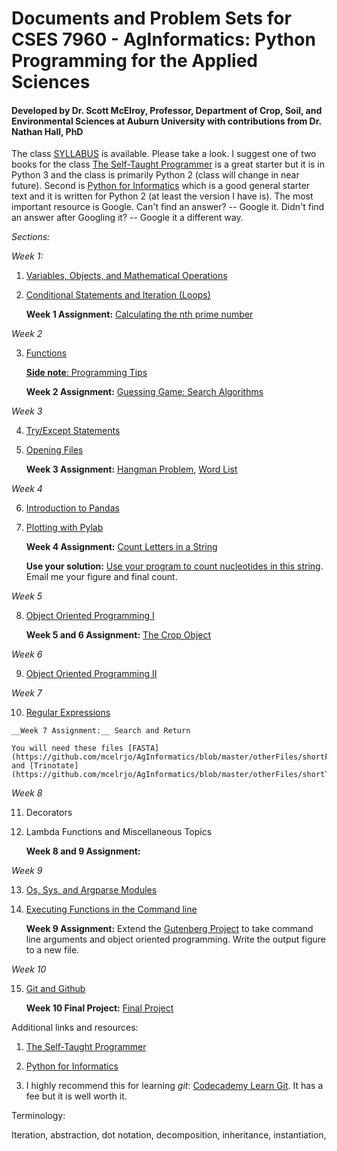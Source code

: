 # Documents and Problem Sets for CSES 7960 - AgInformatics: Python Programming for the Applied Sciences

#### Developed by Dr. Scott McElroy, Professor, Department of Crop, Soil, and Environmental Sciences at Auburn University with contributions from Dr. Nathan Hall, PhD

The class [SYLLABUS](https://github.com/mcelrjo/AgInformatics/blob/master/AginformaticsClassSyllabus2020.docx) is available.  Please take a look.  I suggest one of two books for the class [The Self-Taught Programmer](https://www.amazon.com/Self-Taught-Programmer-Definitive-Programming-Professionally-ebook/dp/B01M01YDQA/ref=sr_1_1?ie=UTF8&qid=1525742659&sr=8-1&keywords=the+self+taught+programmer) is a great starter but it is in Python 3 and the class is primarily Python 2 (class will change in near future).  Second is [Python for Informatics](https://www.amazon.com/Python-Informatics-Exploring-Information-ebook/dp/B00K0O8HFQ/ref=sr_1_3?s=digital-text&ie=UTF8&qid=1525742737&sr=1-3&keywords=python+for+informatics) which is a good general starter text and it is written for Python 2 (at least the version I have is). The most important resource is Google.  Can't find an answer? -- Google it.  Didn't find an answer after Googling it? -- Google it a different way.

*Sections:*

_Week 1:_

1.  [Variables, Objects, and Mathematical Operations](https://github.com/mcelrjo/AgInformatics/blob/master/variables.md)

2.  [Conditional Statements and Iteration (Loops)](https://github.com/mcelrjo/AgInformatics/blob/master/conditionalIteration.md)

	__Week 1 Assignment:__ [Calculating the nth prime number](https://github.com/mcelrjo/AgInformatics/blob/master/practiceAssignments/nthPrimeNumber.md)

_Week 2_

3.  [Functions](https://github.com/mcelrjo/AgInformatics/blob/master/functions.md)

	[__Side note__: Programming Tips](https://github.com/mcelrjo/AgInformatics/blob/master/lectureTopics/sidenotes.md)

	__Week 2 Assignment:__ [Guessing Game: Search Algorithms](https://github.com/mcelrjo/AgInformatics/blob/master/practiceAssignments/theGuessingGame.md)

_Week 3_

4. [Try/Except Statements](https://github.com/mcelrjo/AgInformatics/blob/master/lectureTopics/tryExcept.md)

5.  [Opening Files](https://github.com/mcelrjo/AgInformatics/blob/master/lectureTopics/openFiles.md)

	__Week 3 Assignment:__ [Hangman Problem](https://github.com/mcelrjo/AgInformatics/blob/master/practiceAssignments/hangman_ENTERNAMEHERE.py), [Word List](https://github.com/mcelrjo/AgInformatics/blob/master/practiceAssignments/words.txt) 

_Week 4_

6.  [Introduction to Pandas](https://github.com/mcelrjo/AgInformatics/blob/master/lectureTopics/pandas.md)

7.  [Plotting with Pylab](https://github.com/mcelrjo/AgInformatics/blob/master/lectureTopics/pylab.md)


	__Week 4 Assignment:__ [Count Letters in a String](https://github.com/mcelrjo/AgInformatics/blob/master/practiceAssignments/countingLetters.txt)

	__Use your solution:__ [Use your program to count nucleotides in this string](https://github.com/mcelrjo/AgInformatics/blob/master/otherFiles/NC_012920.1.fasta). Email me your figure and final count. 


_Week 5_

8.  [Object Oriented Programming I](https://github.com/mcelrjo/AgInformatics/blob/master/lectureTopics/oopI.md)

	__Week 5 and 6 Assignment:__ [The Crop Object](https://github.com/mcelrjo/AgInformatics/blob/master/practiceAssignments/cropModel_YOURNAMEHERE.md)

_Week 6_

9.  [Object Oriented Programming II](https://github.com/mcelrjo/AgInformatics/blob/master/lectureTopics/oop2.md)


_Week 7_

10.  [Regular Expressions](https://github.com/mcelrjo/AgInformatics/blob/master/lectureTopics/regularExpressions.md)

	__Week 7 Assignment:__ Search and Return

	You will need these files [FASTA](https://github.com/mcelrjo/AgInformatics/blob/master/otherFiles/shortFASTA.fasta) and [Trinotate](https://github.com/mcelrjo/AgInformatics/blob/master/otherFiles/shortTrinotate.xls)

_Week 8_

11. Decorators

12. Lambda Functions and Miscellaneous Topics

	__Week 8 and 9 Assignment:__

_Week 9_

13. [Os, Sys, and Argparse Modules](https://github.com/mcelrjo/AgInformatics/blob/master/lectureTopics/osSys.md)

14. [Executing Functions in the Command line](https://github.com/mcelrjo/AgInformatics/blob/master/lectureTopic)

	__Week 9 Assignment:__ Extend the [Gutenberg Project](https://github.com/mcelrjo/AgInformatics/blob/master/otherFiles/gutenbergSolution.py) to take command line arguments and object oriented programming. Write the output figure to a new file.  

_Week 10_

15. [Git and Github](https://github.com/mcelrjo/AgInformatics/blob/master/lectureTopics/gitNotes.md)

	__Week 10 Final Project:__ [Final Project](https://github.com/mcelrjo/AgInformatics/blob/master/lectureTopics/FinalProject.md) 



Additional links and resources:

1.  [The Self-Taught Programmer](https://www.amazon.com/Self-Taught-Programmer-Definitive-Programming-Professionally-ebook/dp/B01M01YDQA/ref=sr_1_1?ie=UTF8&qid=1525742659&sr=8-1&keywords=the+self+taught+programmer)

2.  [Python for Informatics](https://www.amazon.com/Python-Informatics-Exploring-Information-ebook/dp/B00K0O8HFQ/ref=sr_1_3?s=digital-text&ie=UTF8&qid=1525742737&sr=1-3&keywords=python+for+informatics)

3. I highly recommend this for learning _git_:  [Codecademy Learn Git](https://www.codecademy.com/learn/learn-git).  It has a fee but it is well worth it.




Terminology:

Iteration, abstraction, dot notation, decomposition, inheritance, instantiation, 